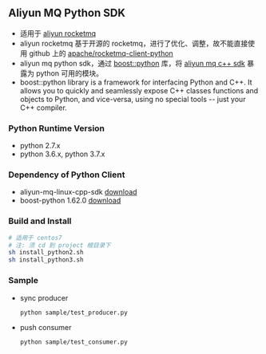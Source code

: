 ## Aliyun MQ Python SDK

- 适用于 [aliyun rocketmq](https://www.aliyun.com/product/rocketmq)
- aliyun rocketmq 基于开源的 rocketmq，进行了优化、调整，故不能直接使用 github 上的 [apache/rocketmq-client-python](https://github.com/apache/rocketmq-client-python)
- aliyun mq python sdk，通过 [boost::python](https://www.boost.org/doc/libs/release/libs/python/) 库，将 [aliyun mq c++ sdk](https://help.aliyun.com/document_detail/29555.html) 暴露为 python 可用的模块。
- boost::python library is a framework for interfacing Python and C++. It allows you to quickly and seamlessly expose C++ classes functions and objects to Python, and vice-versa, using no special tools -- just your C++ compiler.

### Python Runtime Version
* python 2.7.x
* python 3.6.x, python 3.7.x

### Dependency of Python Client

* aliyun-mq-linux-cpp-sdk [download](https://ons-client-sdk.oss-cn-hangzhou.aliyuncs.com/linux_all_in_one/V1.1.2/aliyun-mq-linux-cpp-sdk.tar.gz)	
* boost-python 1.62.0 [download](https://sourceforge.net/projects/boost/files/boost/1.62.0/boost_1_62_0.tar.gz)

### Build and Install

```sh
# 适用于 centos7
# 注: 须 cd 到 project 根目录下
sh install_python2.sh
sh install_python3.sh
```

### Sample

- sync producer

    ```sh
    python sample/test_producer.py
    ```

- push consumer

    ```sh
    python sample/test_consumer.py
    ```